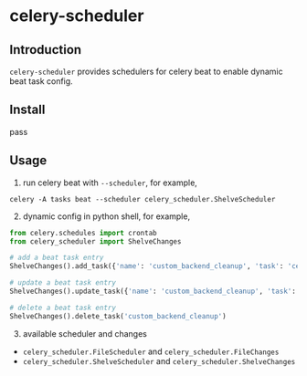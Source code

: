 # celery-scheduler

## Introduction

`celery-scheduler` provides schedulers for celery beat to enable dynamic beat task config.

## Install

pass

## Usage

1. run celery beat with `--scheduler`, for example,

```shell
celery -A tasks beat --scheduler celery_scheduler.ShelveScheduler
```

2. dynamic config in python shell, for example,

```python
from celery.schedules import crontab
from celery_scheduler import ShelveChanges

# add a beat task entry
ShelveChanges().add_task({'name': 'custom_backend_cleanup', 'task': 'celery.backend_cleanup', 'schedule': 15})

# update a beat task entry
ShelveChanges().update_task({'name': 'custom_backend_cleanup', 'task': 'celery.backend_cleanup', 'schedule': crontab(hour=7, minute=30)})

# delete a beat task entry
ShelveChanges().delete_task('custom_backend_cleanup')
```

3. available scheduler and changes

* `celery_scheduler.FileScheduler` and `celery_scheduler.FileChanges`
* `celery_scheduler.ShelveScheduler` and `celery_scheduler.ShelveChanges`

